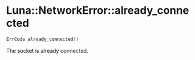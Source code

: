 # Luna::NetworkError::already_connected

```c++
ErrCode already_connected()
```

The socket is already connected. 

